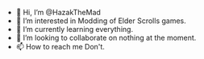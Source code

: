 - 👋 Hi, I’m @HazakTheMad
- 👀 I’m interested in Modding of Elder Scrolls games.
- 🌱 I’m currently learning everything.
- 💞️ I’m looking to collaborate on nothing at the moment.
- 📫 How to reach me Don't.

<!---
HazakTheMad/HazakTheMad is a ✨ special ✨ repository because its `README.md` (this file) appears on your GitHub profile.
You can click the Preview link to take a look at your changes.
--->
